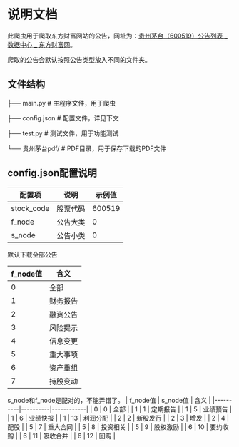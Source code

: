 # 说明文档
此爬虫用于爬取东方财富网站的公告，网址为：[贵州茅台（600519）公告列表 _ 数据中心 _ 东方财富网](https://data.eastmoney.com/notices/stock/600519.html)。

爬取的公告会默认按照公告类型放入不同的文件夹。

## 文件结构

├── main.py              # 主程序文件，用于爬虫

├── config.json          # 配置文件，详见下文

├── test.py              # 测试文件，用于功能测试

└── 贵州茅台pdf/         # PDF目录，用于保存下载的PDF文件


## config.json配置说明

| 配置项      | 说明         | 示例值   |
| ----------- | ------------ | -------- |
| stock_code  | 股票代码     | 600519   |
| f_node      | 公告大类     | 0        |
| s_node      | 公告小类     | 0        |

默认下载全部公告

| f_node值 | 含义     |
|----------|----------|
| 0        | 全部     |
| 1        | 财务报告 |
| 2        | 融资公告 |
| 3        | 风险提示 |
| 4        | 信息变更 |
| 5        | 重大事项 |
| 6        | 资产重组 |
| 7        | 持股变动 |

s_node和f_node是配对的，不能弄错了。
| f_node值 | s_node值 | 含义       |
|----------|----------|------------|
|    0     | 0        | 全部       |
|    1     | 1        | 定期报告   |
|    1     | 5        | 业绩预告   |
|    1     | 6        | 业绩快报   |
|    1     | 13       | 利润分配   |
|    2     | 2        | 新股发行   |
|    2     | 3        | 增发       |
|    2     | 4        | 配股       |
|    5     | 7        | 重大合同   |
|    5     | 8        | 投资相关   |
|    5     | 9        | 股权激励   |
|    6     | 10       | 要约收购   |
|    6     | 11       | 吸收合并   |
|    6     | 12       | 回购       |
